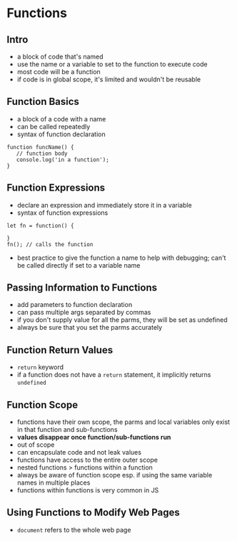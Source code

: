 # Functions

## Intro
- a block of code that's named
- use the name or a variable to set to the function to execute code
- most code will be a function
- if code is in global scope, it's limited and wouldn't be reusable

## Function Basics
- a block of a code with a name
- can be called repeatedly
- syntax of function declaration
```
function funcName() {
   // function body
   console.log('in a function');
}
```

## Function Expressions
- declare an expression and immediately store it in a variable
- syntax of function expressions
```
let fn = function() {

}
fn(); // calls the function
```
- best practice to give the function a name to help with debugging; can't be called directly if set to a variable name

## Passing Information to Functions
- add parameters to function declaration
- can pass multiple args separated by commas
- if you don't supply value for all the parms, they will be set as undefined
- always be sure that you set the parms accurately

## Function Return Values
- ```return``` keyword
- if a function does not have a ```return``` statement, it implicitly returns ```undefined```

## Function Scope
- functions have their own scope, the parms and local variables only exist in that function and sub-functions
- **values disappear once function/sub-functions run**
- out of scope
- can encapsulate code and not leak values
- functions have access to the entire outer scope
- nested functions > functions within a function
- always be aware of function scope esp. if using the same variable names in multiple places
- functions within functions is very common in JS

## Using Functions to Modify Web Pages
- ```document``` refers to the whole web page